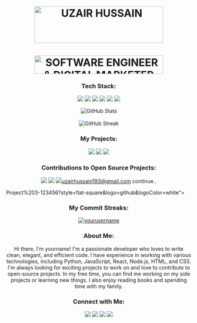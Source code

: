 <!-- Animated Name and Tagline -->
<h1 align="center">
  <img src="https://github.com/yourusername/yourusername/raw/main/assets/name.gif" alt="UZAIR HUSSAIN" width="350" height="100">
  <br>
  <br>
  <img src="https://github.com/yourusername/yourusername/raw/main/assets/tagline.gif" alt="SOFTWARE ENGINEER & DIGITAL MARKETER" width="350" height="50">
</h1>

<!-- Tech Stack -->
<h3 align="center">Tech Stack:</h3>
<p align="center">
  <img src="https://img.shields.io/badge/Python-3776AB?style=flat-square&logo=python&logoColor=white">
  <img src="https://img.shields.io/badge/JavaScript-F7DF1E?style=flat-square&logo=javascript&logoColor=black">
  <img src="https://img.shields.io/badge/React-61DAFB?style=flat-square&logo=react&logoColor=black">
  <img src="https://img.shields.io/badge/Node.js-339933?style=flat-square&logo=node.js&logoColor=white">
  <img src="https://img.shields.io/badge/HTML5-E34F26?style=flat-square&logo=html5&logoColor=white">
  <img src="https://img.shields.io/badge/CSS3-1572B6?style=flat-square&logo=css3&logoColor=white">
</p>

<!-- GitHub Analytics -->
<p align="center">
  <img src="https://github-readme-stats.vercel.app/api?username=yourusername&show_icons=true&count_private=true&include_all_commits=true&theme=dracula" alt="GitHub Stats">
  <br>
  <br>
  <img src="https://github-readme-streak-stats.herokuapp.com/?user=yourusername&theme=dracula" alt="GitHub Streak">
</p>

<!-- My Projects -->
<h3 align="center">My Projects:</h3>
<p align="center">
  <a href="https://github.com/yourusername/project1"><img src="https://img.shields.io/badge/Project%201-123456?style=flat-square&logo=github&logoColor=white"></a>
  <a href="https://github.com/yourusername/project2"><img src="https://img.shields.io/badge/Project%202-123456?style=flat-square&logo=github&logoColor=white"></a>
  <a href="https://github.com/yourusername/project3"><img src="https://img.shields.io/badge/Project%203-123456?style=flat-square&logo=github&logoColor=white"></a>
</p>

<!-- Contributions to Open Source Projects -->
<h3 align="center">Contributions to Open Source Projects:</h3>
<p align="center">
  <a href="https://github.com/projectname"><img src="https://img.shields.io/badge/Project%201-123456?style=flat-square&logo=github&logoColor=white"></a>
  <a href="https://github.com/projectname"><img src="https://img.shields.io/badge/Project%202-123456?style=flat-square&logo=github&logoColor=white"></a>
  <a href="https://github.com/projectname"><img src="https://img.shields.io/badge/



uzairhussain193@gmail.com
continue..

Project%203-123456?style=flat-square&logo=github&logoColor=white"></a>

</p>
<!-- My Commit Streaks -->
<h3 align="center">My Commit Streaks:</h3>
<p align="center">
  <a href="https://github.com/yourusername">
    <img src="https://github-readme-streak-stats.herokuapp.com/?user=yourusername&theme=dark&hide_border=true" alt="yourusername" />
  </a>
</p>
<!-- About Me -->
<h3 align="center">About Me:</h3>
<p align="center">
  Hi there, I'm yourname! I'm a passionate developer who loves to write clean, elegant, and efficient code. I have experience in working with various technologies, including Python, JavaScript, React, Node.js, HTML, and CSS. I'm always looking for exciting projects to work on and love to contribute to open-source projects.
In my free time, you can find me working on my side projects or learning new things. I also enjoy reading books and spending time with my family.

</p>
<!-- Social Links -->
<h3 align="center">Connect with Me:</h3>
<p align="center">
  <a href="https://linkedin.com/in/yourusername"><img src="https://img.shields.io/badge/LinkedIn-0077B5?style=flat-square&logo=linkedin&logoColor=white"></a>
  <a href="https://twitter.com/yourusername"><img src="https://img.shields.io/badge/Twitter-1DA1F2?style=flat-square&logo=twitter&logoColor=white"></a>
  <a href="https://instagram.com/yourusername"><img src="https://img.shields.io/badge/Instagram-E4405F?style=flat-square&logo=instagram&logoColor=white"></a>
  <a href="https://yourwebsite.com"><img src="https://img.shields.io/badge/Website-000000?style=flat-square&logo=google-chrome&logoColor=white"></a>
</p>
